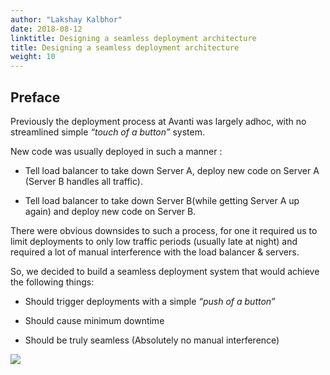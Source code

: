 ```yaml
---
author: "Lakshay Kalbhor"
date: 2018-08-12
linktitle: Designing a seamless deployment architecture
title: Designing a seamless deployment architecture
weight: 10
---
```


## Preface

Previously the deployment process at Avanti was largely adhoc, with no streamlined simple *“touch of a button”* system.

New code was usually deployed in such a manner :

* Tell load balancer to take down Server A, deploy new code on Server A (Server B handles all traffic).

* Tell load balancer to take down Server B(while getting Server A up again) and deploy new code on Server B.

There were obvious downsides to such a process, for one it required us to limit deployments to only low traffic periods (usually late at night) and required a lot of manual interference with the load balancer & servers.

So, we decided to build a seamless deployment system that would achieve the following things:

* Should trigger deployments with a simple *“push of a button”*

* Should cause minimum downtime

* Should be truly seamless (Absolutely no manual interference)

![](https://cdn-images-1.medium.com/max/5398/1*4D7rMz4h7nvF5-nDZTLa_w.jpeg)

